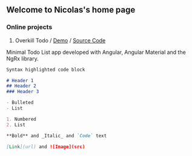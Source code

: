 ## Welcome to Nicolas's home page

### Online projects

1. Overkill Todo / [Demo](https://nperon.github.io/overkill-todo/) / [Source Code](https://github.com/nperon/overkill-todo)

Minimal Todo List app developed with Angular, Angular Material and the NgRx library.

```markdown
Syntax highlighted code block

# Header 1
## Header 2
### Header 3

- Bulleted
- List

1. Numbered
2. List

**Bold** and _Italic_ and `Code` text

[Link](url) and ![Image](src)
```
